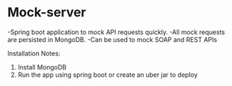 # Mock-server
-Spring boot application to mock API requests quickly. 
-All mock requests are persisted in MongoDB. 
-Can be used to mock SOAP and REST APIs

Installation Notes:
1. Install MongoDB
2. Run the app using spring boot or create an uber jar to deploy
